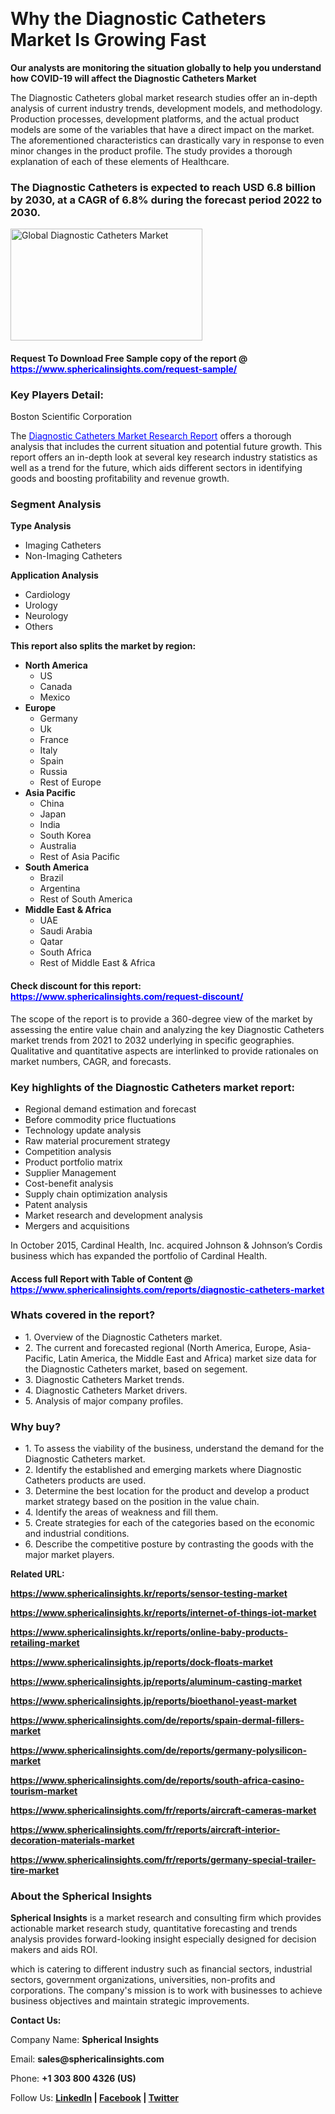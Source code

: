 <p>&nbsp;</p>
<h1><strong>Why the Diagnostic Catheters Market Is Growing Fast</strong></h1>
<p><strong>Our analysts are monitoring the situation globally to help you understand how COVID-19 will affect the Diagnostic Catheters Market</strong></p>
<p>The Diagnostic Catheters global market research studies offer an in-depth analysis of current industry trends, development models, and methodology. Production processes, development platforms, and the actual product models are some of the variables that have a direct impact on the market. The aforementioned characteristics can drastically vary in response to even minor changes in the product profile. The study provides a thorough explanation of each of these elements of Healthcare.</p>
<h3>The Diagnostic Catheters is expected to reach USD 6.8 billion by 2030, at a CAGR of 6.8% during the forecast period 2022 to 2030.</h3>
<p><img src="https://www.sphericalinsights.com/images/rd/diagnostic-catheters-market.png" alt="Global Diagnostic Catheters Market" width="307" height="179" /></p>
<h4>Request To Download Free Sample copy of the report @ <span style="color: #0000ff;"><a style="color: #0000ff;" href="https://www.sphericalinsights.com/request-sample/" target="_blank">https://www.sphericalinsights.com/request-sample/</a></span></h4>
<h3><strong>Key Players Detail:</strong></h3>
<p>Boston Scientific Corporation</p>
<p>The <span style="color: #0000ff;"><a style="color: #0000ff;" href="https://www.sphericalinsights.com/reports/diagnostic-catheters-market" target="_blank">Diagnostic Catheters Market Research Report</a></span> offers a thorough analysis that includes the current situation and potential future growth. This report offers an in-depth look at several key research industry statistics as well as a trend for the future, which aids different sectors in identifying goods and boosting profitability and revenue growth.</p>
<h3><strong>Segment Analysis </strong></h3>
<p><strong>Type Analysis</strong></p>
<ul>
<li>Imaging Catheters</li>
<li>Non-Imaging Catheters</li>
</ul>
<p><strong>Application Analysis</strong></p>
<ul>
<li>Cardiology</li>
<li>Urology</li>
<li>Neurology</li>
<li>Others</li>
</ul>
<p><strong>This report also splits the market by region:</strong></p>
<ul>
<li><strong>North America</strong>
<ul>
<li>US</li>
<li>Canada</li>
<li>Mexico</li>
</ul>
</li>
<li><strong>Europe</strong>
<ul>
<li>Germany</li>
<li>Uk</li>
<li>France</li>
<li>Italy</li>
<li>Spain</li>
<li>Russia</li>
<li>Rest of Europe</li>
</ul>
</li>
<li><strong>Asia Pacific</strong>
<ul>
<li>China</li>
<li>Japan</li>
<li>India</li>
<li>South Korea</li>
<li>Australia</li>
<li>Rest of Asia Pacific</li>
</ul>
</li>
<li><strong>South America</strong>
<ul>
<li>Brazil</li>
<li>Argentina</li>
<li>Rest of South America</li>
</ul>
</li>
<li><strong>Middle East &amp; Africa</strong>
<ul>
<li>UAE</li>
<li>Saudi Arabia</li>
<li>Qatar</li>
<li>South Africa</li>
<li>Rest of Middle East &amp; Africa</li>
</ul>
</li>
</ul>
<h4>Check discount for this report: <span style="color: #0000ff;"><a style="color: #0000ff;" href="https://www.sphericalinsights.com/request-discount/" target="_blank">https://www.sphericalinsights.com/request-discount/</a></span></h4>
<p>The scope of the report is to provide a 360-degree view of the market by assessing the entire value chain and analyzing the key Diagnostic Catheters market trends from 2021 to 2032 underlying in specific geographies. Qualitative and quantitative aspects are interlinked to provide rationales on market numbers, CAGR, and forecasts.</p>
<h3><strong>Key highlights of the Diagnostic Catheters market report:</strong></h3>
<ul>
<li>Regional demand estimation and forecast</li>
<li>Before commodity price fluctuations</li>
<li>Technology update analysis</li>
<li>Raw material procurement strategy</li>
<li>Competition analysis</li>
<li>Product portfolio matrix</li>
<li>Supplier Management</li>
<li>Cost-benefit analysis</li>
<li>Supply chain optimization analysis</li>
<li>Patent analysis</li>
<li>Market research and development analysis</li>
<li>Mergers and acquisitions</li>
</ul>
<p>In October 2015, Cardinal Health, Inc. acquired Johnson &amp; Johnson&rsquo;s Cordis business which has expanded the portfolio of Cardinal Health.</p>
<h4>Access full Report with Table of Content @ <span style="color: #0000ff;"><a style="color: #0000ff;" href="https://www.sphericalinsights.com/reports/diagnostic-catheters-market" target="_blank">https://www.sphericalinsights.com/reports/diagnostic-catheters-market</a></span></h4>
<h3><strong>Whats covered in the report?</strong></h3>
<ul>
<li>1. Overview of the Diagnostic Catheters market.</li>
<li>2. The current and forecasted regional (North America, Europe, Asia-Pacific, Latin America, the Middle East and Africa) market size data for the Diagnostic Catheters market, based on segement.</li>
<li>3. Diagnostic Catheters Market trends.</li>
<li>4. Diagnostic Catheters Market drivers.</li>
<li>5. Analysis of major company profiles.</li>
</ul>
<h3><strong>Why buy?</strong></h3>
<ul>
<li>1. To assess the viability of the business, understand the demand for the Diagnostic Catheters market.</li>
<li>2. Identify the established and emerging markets where Diagnostic Catheters products are used.</li>
<li>3. Determine the best location for the product and develop a product market strategy based on the position in the value chain.</li>
<li>4. Identify the areas of weakness and fill them.</li>
<li>5. Create strategies for each of the categories based on the economic and industrial conditions.</li>
<li>6. Describe the competitive posture by contrasting the goods with the major market players.</li>
</ul>
<p><strong>Related URL:</strong></p>
<p><strong><a href="https://www.sphericalinsights.kr/reports/sensor-testing-markethttps://www.sphericalinsights.kr/reports/internet-of-things-iot-markethttps://www.sphericalinsights.kr/reports/online-baby-products-retailing-market">https://www.sphericalinsights.kr/reports/sensor-testing-market</a></strong></p>
<p><strong><a href="https://www.sphericalinsights.kr/reports/sensor-testing-markethttps://www.sphericalinsights.kr/reports/internet-of-things-iot-markethttps://www.sphericalinsights.kr/reports/online-baby-products-retailing-market">https://www.sphericalinsights.kr/reports/internet-of-things-iot-market</a></strong></p>
<p><strong><a href="https://www.sphericalinsights.kr/reports/sensor-testing-markethttps://www.sphericalinsights.kr/reports/internet-of-things-iot-markethttps://www.sphericalinsights.kr/reports/online-baby-products-retailing-market">https://www.sphericalinsights.kr/reports/online-baby-products-retailing-market</a></strong></p>
<p><strong><a href="https://www.sphericalinsights.jp/reports/dock-floats-markethttps://www.sphericalinsights.jp/reports/aluminum-casting-markethttps://www.sphericalinsights.jp/reports/bioethanol-yeast-market">https://www.sphericalinsights.jp/reports/dock-floats-market</a></strong></p>
<p><strong><a href="https://www.sphericalinsights.jp/reports/dock-floats-markethttps://www.sphericalinsights.jp/reports/aluminum-casting-markethttps://www.sphericalinsights.jp/reports/bioethanol-yeast-market">https://www.sphericalinsights.jp/reports/aluminum-casting-market</a></strong></p>
<p><strong><a href="https://www.sphericalinsights.jp/reports/dock-floats-markethttps://www.sphericalinsights.jp/reports/aluminum-casting-markethttps://www.sphericalinsights.jp/reports/bioethanol-yeast-market">https://www.sphericalinsights.jp/reports/bioethanol-yeast-market</a></strong></p>
<p><strong><a href="https://www.sphericalinsights.com/de/reports/spain-dermal-fillers-markethttps://www.sphericalinsights.com/de/reports/germany-polysilicon-markethttps://www.sphericalinsights.com/de/reports/south-africa-casino-tourism-market">https://www.sphericalinsights.com/de/reports/spain-dermal-fillers-market</a></strong></p>
<p><strong><a href="https://www.sphericalinsights.com/de/reports/spain-dermal-fillers-markethttps://www.sphericalinsights.com/de/reports/germany-polysilicon-markethttps://www.sphericalinsights.com/de/reports/south-africa-casino-tourism-market">https://www.sphericalinsights.com/de/reports/germany-polysilicon-market</a></strong></p>
<p><strong><a href="https://www.sphericalinsights.com/de/reports/spain-dermal-fillers-markethttps://www.sphericalinsights.com/de/reports/germany-polysilicon-markethttps://www.sphericalinsights.com/de/reports/south-africa-casino-tourism-market">https://www.sphericalinsights.com/de/reports/south-africa-casino-tourism-market</a></strong></p>
<p><strong><a href="https://www.sphericalinsights.com/fr/reports/aircraft-cameras-markethttps://www.sphericalinsights.com/fr/reports/aircraft-interior-decoration-materials-markethttps://www.sphericalinsights.com/fr/reports/germany-special-trailer-tire-market">https://www.sphericalinsights.com/fr/reports/aircraft-cameras-market</a></strong></p>
<p><strong><a href="https://www.sphericalinsights.com/fr/reports/aircraft-cameras-markethttps://www.sphericalinsights.com/fr/reports/aircraft-interior-decoration-materials-markethttps://www.sphericalinsights.com/fr/reports/germany-special-trailer-tire-market">https://www.sphericalinsights.com/fr/reports/aircraft-interior-decoration-materials-market</a></strong></p>
<p><strong><a href="https://www.sphericalinsights.com/fr/reports/aircraft-cameras-markethttps://www.sphericalinsights.com/fr/reports/aircraft-interior-decoration-materials-markethttps://www.sphericalinsights.com/fr/reports/germany-special-trailer-tire-market">https://www.sphericalinsights.com/fr/reports/germany-special-trailer-tire-market</a></strong></p>
<h3><strong>About the Spherical Insights</strong></h3>
<p><strong>Spherical Insights</strong> is a market research and consulting firm which provides actionable market research study, quantitative forecasting and trends analysis provides forward-looking insight especially designed for decision makers and aids ROI.</p>
<p>which is catering to different industry such as financial sectors, industrial sectors, government organizations, universities, non-profits and corporations. The company's mission is to work with businesses to achieve business objectives and maintain strategic improvements.</p>
<p><strong>Contact Us:</strong></p>
<p>Company Name: <strong>Spherical Insights</strong></p>
<p>Email: <strong>sales@sphericalinsights.com</strong></p>
<p>Phone: <strong>+1 303 800 4326 (US)</strong></p>
<p>Follow Us: <strong><a href="https://www.linkedin.com/company/spherical-insight/"><u>LinkedIn</u></a> | <a href="https://www.facebook.com/sphericalinsights35"><u>Facebook</u></a> | <a href="https://twitter.com/SInsights_US"><u>Twitter</u></a></strong></p>
<p>&nbsp;</p>
